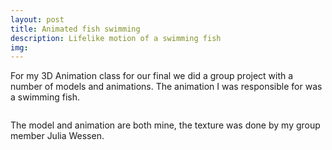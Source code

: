 ```yaml
---
layout: post
title: Animated fish swimming
description: Lifelike motion of a swimming fish
img:
---
```


For my 3D Animation class for our final we did a group project with a number of models and animations. The animation I was responsible for was a swimming fish.

<img class="col three" src="{{ site.baseurl }}/img/fishAnim2.gif" alt="" title="fish image"/>

The model and animation are both mine, the texture was done by my group member Julia Wessen.
